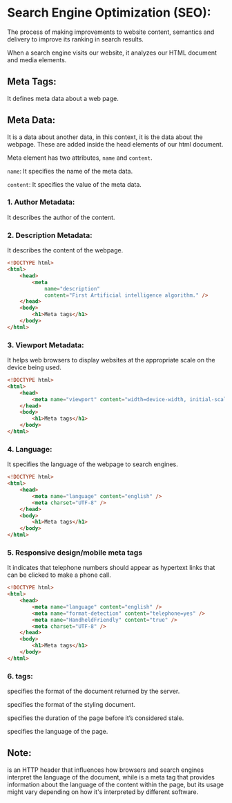 # Search Engine Optimization (SEO):

The process of making improvements to website content, semantics and delivery to improve its ranking in search results.

When a search engine visits our website, it analyzes our HTML document and media elements.

## Meta Tags:

It defines meta data about a web page.

## Meta Data:

It is a data about another data, in this context, it is the data about the webpage.
These are added inside the head elements of our html document.

Meta element has two attributes, `name` and `content`.

`name`: It specifies the name of the meta data.

`content`: It specifies the value of the meta data.

### 1. Author Metadata:

It describes the author of the content.

### 2. Description Metadata:

It describes the content of the webpage.

```html
<!DOCTYPE html>
<html>
	<head>
		<meta
			name="description"
			content="First Artificial intelligence algorithm." />
	</head>
	<body>
		<h1>Meta tags</h1>
	</body>
</html>
```

### 3. Viewport Metadata:

It helps web browsers to display websites at the appropriate scale on the device being used.

```html
<!DOCTYPE html>
<html>
	<head>
		<meta name="viewport" content="width=device-width, initial-scale=1.0" />
	</head>
	<body>
		<h1>Meta tags</h1>
	</body>
</html>
```

### 4. Language:

It specifies the language of the webpage to search engines.

```html
<!DOCTYPE html>
<html>
	<head>
		<meta name="language" content="english" />
		<meta charset="UTF-8" />
	</head>
	<body>
		<h1>Meta tags</h1>
	</body>
</html>
```

### 5. Responsive design/mobile meta tags

It indicates that telephone numbers should appear as hypertext links that can be clicked to make a phone call.

```html
<!DOCTYPE html>
<html>
	<head>
		<meta name="language" content="english" />
		<meta name="format-detection" content="telephone=yes" />
		<meta name="HandheldFriendly" content="true" />
		<meta charset="UTF-8" />
	</head>
	<body>
		<h1>Meta tags</h1>
	</body>
</html>
```

### 6. <meta http-equiv="..."/> tags:

 <meta http-equiv="content-type" content="text/html"> specifies the format of the document returned by the server.

<meta http-equiv="default-style"/>  specifies the format of the styling document.

<meta http-equiv="refresh"/> specifies the duration of the page before it’s considered stale.

<meta http-equiv=”Content-language”/> specifies the language of the page.

## Note:

<meta http-equiv="Content-Language"/> is an HTTP header that influences how browsers and search engines interpret the language of the document, while <meta name="language" content="english"> is a meta tag that provides information about the language of the content within the page, but its usage might vary depending on how it's interpreted by different software.
